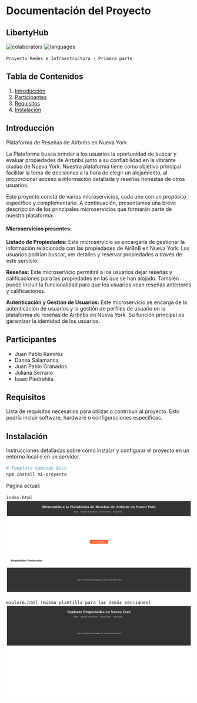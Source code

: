 
# Documentación del Proyecto

## LibertyHub

<p align="left"> 
     <img alt="colaborators" title="colaborators" src="https://img.shields.io/github/contributors/Isaac-opz/LibertyHub?style=plastic&logo=GitHub&labelColor=black&color=blue"    
    />
    <img alt="languages" title="languages" src="https://img.shields.io/github/languages/count/Isaac-opz/LibertyHub?style=plastic&logo=JavaScript&logoColor=blue&labelColor=black"
    </p>

`Proyecto Redes e Infraestructura - Primera parte`
## Tabla de Contenidos

1. [Introducción](#introducción)
2. [Participantes](#participantes)
3. [Requisitos](#requisitos)
4. [Instalación](#instalación)

## Introducción

Plataforma de Reseñas de Airbnbs en Nueva York

La Plataforma busca brindar a los usuarios la oportunidad de buscar y evaluar propiedades de Airbnbs junto a su confiabilidad en la vibrante ciudad de Nueva York. Nuestra plataforma tiene como objetivo principal facilitar la toma de decisiones a la hora de elegir un alojamiento, al proporcionar acceso a información detallada y reseñas honestas de otros usuarios.

Este proyecto consta de varios microservicios, cada uno con un propósito específico y complementario. A continuación, presentamos una breve descripción de los principales microservicios que formarán parte de nuestra plataforma:

#### Microservicios presentes:
**Listado de Propiedades:** Este microservicio se encargaría de gestionar la información relacionada con las propiedades de AirBnB en Nueva York. Los usuarios podrían buscar, ver detalles y reservar propiedades a través de este servicio.

**Reseñas:** Este microservicio permitirá a los usuarios dejar reseñas y calificaciones para las propiedades en las que se han alojado. También puede incluir la funcionalidad para que los usuarios vean reseñas anteriores y calificaciones.

**Autenticación y Gestión de Usuarios:** Este microservicio se encarga de la autenticación de usuarios y la gestión de perfiles de usuario en la plataforma de reseñas de Airbnbs en Nueva York. Su función principal es garantizar la identidad de los usuarios.

## Participantes

- Juan Pablo Ramirez
- Danna Salamanca
- Juan Pablo Granados
- Juliana Serrano
- Isaac Piedrahita

## Requisitos

Lista de requisitos necesarios para utilizar o contribuir al proyecto. Esto podría incluir software, hardware o configuraciones específicas.

## Instalación

Instrucciones detalladas sobre cómo instalar y configurar el proyecto en un entorno local o en un servidor.

```bash
# Template Comando Bash
npm install mi-proyecto
```

Página actual: 

`index.html`
![Captura de pantalla](README.md-data/capturaweb.png) 

`explore.html (misma plantilla para las demás secciones)`
![Captura de pantalla](README.md-data/explorehtml.png) 